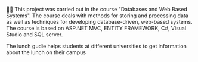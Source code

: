 🥗🍣 This project was carried out in the course "Databases and Web Based Systems". 
The course deals with methods for storing and processing data as well as techniques 
for developing database-driven, web-based systems. The course is based on ASP.NET MVC, 
ENTITY FRAMEWORK, C#, Visual Studio and SQL server.

The lunch gudie helps students at different universities to get information about the lunch on their campus
